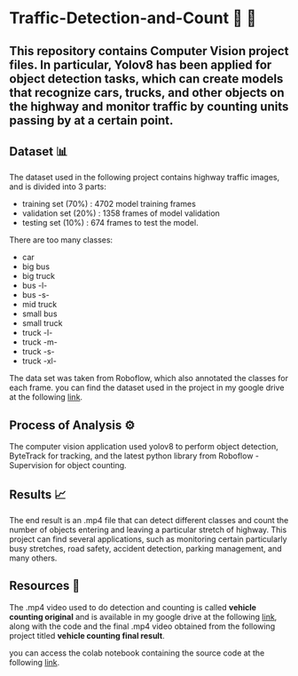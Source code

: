 # Traffic-Detection-and-Count 🚗 🚛

##  This repository contains Computer Vision project files. In particular, Yolov8 has been applied for object detection tasks, which can create models that recognize cars, trucks, and other objects on the highway and monitor traffic by counting units passing by at a certain point.

## Dataset 📊
The dataset used in the following project contains highway traffic images, and is divided into 3 parts:
- training set (70%) : 4702 model training frames
- validation set (20%) : 1358 frames of model validation
- testing set (10%) : 674 frames to test the model.

There are too many classes:
- car
- big bus
- big truck
- bus -l-
- bus -s-
- mid truck
- small bus
- small truck
- truck -l-
- truck -m-
- truck -s-
- truck -xl-

The data set was taken from Roboflow, which also annotated the classes for each frame.
you can find the dataset used in the project in my google drive at the following [link](https://drive.google.com/drive/folders/1HaN7tSvvIt_7fmtwo0vxCRIS1TI7Qq1M?usp=sharing).

## Process of Analysis ⚙️
The computer vision application used yolov8 to perform object detection, ByteTrack for tracking, and the latest python library from Roboflow - Supervision for object counting.

## Results 📈
The end result is an .mp4 file that can detect different classes and count the number of objects entering and leaving a particular stretch of highway. 
This project can find several applications, such as monitoring certain particularly busy stretches, road safety, accident detection, parking management, and many others.

## Resources 💎
The .mp4 video used to do detection and counting is called __vehicle counting original__ and is available in my google drive at the following [link](https://drive.google.com/drive/folders/1MR0qf6GgHOVlcB59qc6Iw8vydiYvzB6n?usp=sharing), along with the code and the final .mp4 video obtained from the following project titled __vehicle counting final result__.

you can access the colab notebook containing the source code at the following [link](https://colab.research.google.com/drive/1UDXDHM_NAfgqgGEi2HjSY5h33yTHYiHf?usp=sharing).





